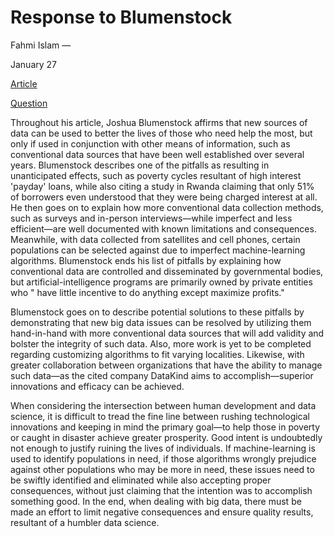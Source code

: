 # Response to Blumenstock
Fahmi Islam —

January 27

[Article](https://www.nature.com/magazine-assets/d41586-018-06215-5/d41586-018-06215-5.pdf) 

[Question](https://github.com/wicked-problems/workshop/blob/master/blumenstock.md)

  Throughout his article, Joshua Blumenstock affirms that new sources of data can be used to better the lives of those who need help the most, but only if used in conjunction with other means of information, such as conventional data sources that have been well established over several years. Blumenstock describes one of the pitfalls as resulting in unanticipated effects, such as poverty cycles resultant of high interest 'payday' loans, while also citing a study in Rwanda claiming that only 51% of borrowers even understood that they were being charged interest at all. He then goes on to explain how more conventional data collection methods, such as surveys and in-person interviews—while imperfect and less efficient—are well documented with known limitations and consequences. Meanwhile, with data collected from satellites and cell phones, certain populations can be selected against due to imperfect machine-learning algorithms. Blumenstock ends his list of pitfalls by explaining how conventional data are controlled and disseminated by governmental bodies, but artificial-intelligence programs are primarily owned by private entities who " have little incentive to do anything except maximize profits." 

  Blumenstock goes on to describe potential solutions to these pitfalls by demonstrating that new big data issues can be resolved by utilizing them hand-in-hand with more conventional data sources that will add validity and bolster the integrity of such data. Also, more work is yet to be completed regarding customizing algorithms to fit varying localities. Likewise, with greater collaboration between organizations that have the ability to manage such data—as the cited company DataKind aims to accomplish—superior innovations and efficacy can be achieved. 

  When considering the intersection between human development and data science, it is difficult to tread the fine line between rushing technological innovations and keeping in mind the primary goal—to help those in poverty or caught in disaster achieve greater prosperity. Good intent is undoubtedly not enough to justify ruining the lives of individuals. If machine-learning is used to identify populations in need, if those algorithms wrongly prejudice against other populations who may be more in need, these issues need to be swiftly identified and eliminated while also accepting proper consequences, without just claiming that the intention was to accomplish something good. In the end, when dealing with big data, there must be made an effort to limit negative consequences and ensure quality results, resultant of a humbler data science. 
